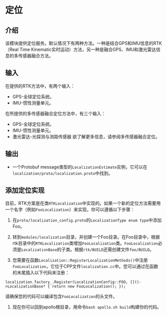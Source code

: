 # 定位

## 介绍

该模块提供定位服务。默认情况下有两种方法。一种是结合GPS和IMU信息的RTK（Real Time Kinematic实时运动）方法，另一种是融合GPS、IMU和激光雷达信息的多传感器融合方法。

## 输入

在提供的RTK方法中，有两个输入：

* GPS-全球定位系统。
* IMU-惯性测量单元。

在所提供的多传感器融合定位方法中，有三个输入：

* GPS-全球定位系统。
* IMU-惯性测量单元。
* 激光雷达-光探测与测距传感器
欲了解更多信息，请参阅多传感器融合定位。

## 输出

* 一个Protobuf message类型的`LocalizationEstimate`实例，它可以在`localization/proto/localization.proto`中找到。
## 添加定位实现

目前，RTK方案是在类`RTKLocalization`中实现的。如果一个新的定位方法需要用一个名字（例如`FooLocalization`）来实现，你可以遵循以下步骤：

1. 在`proto/localization_config.proto`的`LocalizationType enum type`中添加Foo。

1. 转到`modules/localization`目录，并创建一个Foo目录。在Foo目录中，根据rtk目录中的`RTKLocalization`类增加`FooLocalization`类。`FooLocalization`必须是`LocalizationBase`的子类。根据`rtk/BUILD`还需创建文件`foo/BUILD`。
 
1. 您需要在函数`Localization::RegisterLocalizationMethods()`中注册`FooLocalization`，它位于CPP文件`localization.cc`中。您可以通过在函数的末尾插入以下代码来注册：
```
localization_factory_.Register(LocalizationConfig::FOO, []()->LocalizationBase* { return new FooLocalization(); });
```
请确保您的代码可以编译包含`FooLocalization`的头文件。

1. 现在你可以回到apollo根目录，用命令`bash apollo.sh build`构建你的代码。
